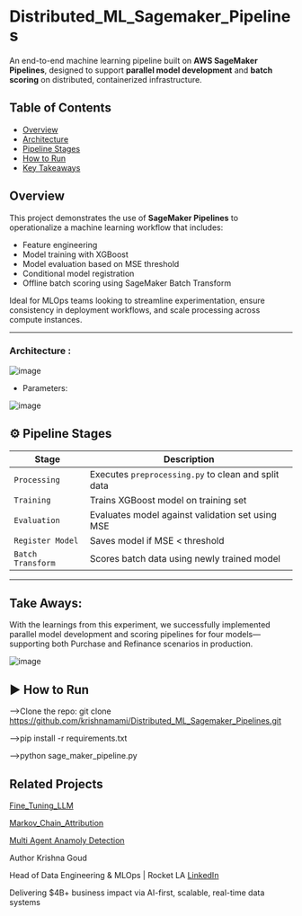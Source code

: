 # Distributed_ML_Sagemaker_Pipelines
An end-to-end machine learning pipeline built on **AWS SageMaker Pipelines**, designed to support **parallel model development** and **batch scoring** on distributed, containerized infrastructure.

## Table of Contents
- [Overview](#overview)
- [Architecture](#architecture)
- [Pipeline Stages](#pipeline-stages)
- [How to Run](#how-to-run)
- [Key Takeaways](#key-takeaways)

## Overview

This project demonstrates the use of **SageMaker Pipelines** to operationalize a machine learning workflow that includes:

- Feature engineering
- Model training with XGBoost
- Model evaluation based on MSE threshold
- Conditional model registration
- Offline batch scoring using SageMaker Batch Transform

Ideal for MLOps teams looking to streamline experimentation, ensure consistency in deployment workflows, and scale processing across compute instances.

---

### Architecture :

![image](https://github.com/user-attachments/assets/0adca7b6-0745-4f7a-b839-3221d1d79d6e)


* Parameters:

![image](https://github.com/user-attachments/assets/3312dabb-84be-407c-8b9c-b2e4f7469c58)

## ⚙️ Pipeline Stages

| Stage       | Description |
|-------------|-------------|
| `Processing` | Executes `preprocessing.py` to clean and split data |
| `Training`   | Trains XGBoost model on training set |
| `Evaluation` | Evaluates model against validation set using MSE |
| `Register Model` | Saves model if MSE < threshold |
| `Batch Transform` | Scores batch data using newly trained model |

---

    
## Take Aways:
   
   With the learnings from this experiment, we successfully implemented parallel model development and scoring pipelines for four models—supporting both Purchase and Refinance scenarios in production.
   
  ![image](https://github.com/user-attachments/assets/bf438d9f-2f86-48fb-aef7-5194f169949f)

## ▶️ How to Run
 -->Clone the repo: git clone https://github.com/krishnamami/Distributed_ML_Sagemaker_Pipelines.git
 
 -->pip install -r requirements.txt
 
 -->python sage_maker_pipeline.py

## Related Projects
[Fine_Tuning_LLM](https://github.com/krishnamami/Fine_Tuning_LLM)

[Markov_Chain_Attribution](https://github.com/krishnamami/Markov_Chain_Attribution)

[Multi Agent Anamoly Detection](https://github.com/krishnamami/Multi_Agent_Anamoly_Detection)

Author 
Krishna Goud

Head of Data Engineering & MLOps | Rocket LA  [LinkedIn](https://www.linkedin.com/in/krishnagoud)

Delivering $4B+ business impact via AI-first, scalable, real-time data systems





   

